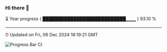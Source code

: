 ### Hi there 👋

⏳ Year progress { ███████████████████████████▁▁▁ } 93.10 %

---

⏰ Updated on Fri, 06 Dec 2024 18:19:21 GMT

![Progress Bar CI](https://github.com/liununu/liununu/workflows/Progress%20Bar%20CI/badge.svg)
